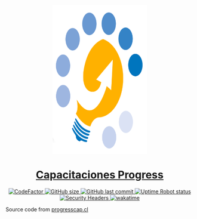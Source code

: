 <p style="text-align:center;">
  <img src="https://github.com/figonzal1/progresscap.cl/blob/main/img/progress_logo_only.png" style="display: block;margin-left: auto;margin-right: auto;width: 50%" height="400px" alt="">
</p>

<h1 style="text-align: center;"><a href="https://progresscap.cl">Capacitaciones Progress</a></h1>

<p style="text-align: center;">

  <a href="https://www.codefactor.io/repository/github/figonzal1/progresscap.cl">
    <img src="https://www.codefactor.io/repository/github/figonzal1/progresscap.cl/badge" alt="CodeFactor" />
  </a>

  <a href="https://img.shields.io/github/repo-size/figonzal1/progresscap.cl">
    <img alt="GitHub size" src="https://img.shields.io/github/repo-size/figonzal1/progresscap.cl">
  </a>

  <a href="https://img.shields.io/github/last-commit/figonzal1/progresscap.cl?color=yellow">
    <img alt="GitHub last commit" src="https://img.shields.io/github/last-commit/figonzal1/progresscap.cl?color=yellow">
  </a>

  <a href="https://img.shields.io/uptimerobot/status/m787821954-618519f14210c80c89778977?label=website%20status">
    <img alt="Uptime Robot status" src="https://img.shields.io/uptimerobot/status/m787821954-618519f14210c80c89778977?label=website%20status">
  </a>
  
  <a href="https://securityheaders.com/?q=progresscap.cl&hide=on&followRedirects=on">
  <img alt="Security Headers" src="https://img.shields.io/security-headers?url=https%3A%2F%2Fprogresscap.cl">
  </a>

  <a href="https://wakatime.com/badge/github/figonzal1/progresscap.cl">
    <img src="https://wakatime.com/badge/github/figonzal1/progresscap.cl.svg" alt="wakatime">
  </a>
</p>

Source code from [progresscap.cl](https://progresscap.cl)
 
